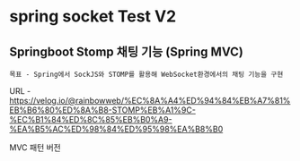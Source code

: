 # spring socket Test V2
## Springboot Stomp 채팅 기능 (Spring MVC)
```
목표 - Spring에서 SockJS와 STOMP를 활용해 WebSocket환경에서의 채팅 기능을 구현
```
URL - https://velog.io/@rainbowweb/%EC%8A%A4%ED%94%84%EB%A7%81%EB%B6%80%ED%8A%B8-STOMP%EB%A1%9C-%EC%B1%84%ED%8C%85%EB%B0%A9-%EA%B5%AC%ED%98%84%ED%95%98%EA%B8%B0

MVC 패턴 버전